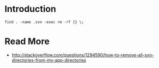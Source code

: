 # Introduction #

```
find . -name .svn -exec rm -rf {} \;
```


# Read More #

  * http://stackoverflow.com/questions/1294590/how-to-remove-all-svn-directories-from-my-app-directories